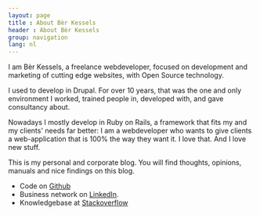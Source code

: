 ```yaml
---
layout: page
title : About Bèr Kessels
header : About Bèr Kessels
group: navigation
lang: nl
---
```


I am Bèr Kessels, a freelance webdeveloper, focused on development and
marketing of cutting edge websites, with Open Source technology.

I used to develop in Drupal. For over 10 years, that was the one and
only environment I worked, trained people in, developed with, and gave
consultancy about. 

Nowadays I mostly develop in Ruby on Rails, a framework that fits my and
my clients' needs far better: I am a webdeveloper who wants to give
clients a web-application that is 100% the way they want it. I love
that. And I love new stuff.

This is my personal and corporate blog. You will find thoughts,
opinions, manuals and nice findings on this blog.

* Code on [Github](https://github.com/berkes/)
* Business network on [LinkedIn](http://www.linkedin.com/profile?viewProfile=&key=9270755).
* Knowledgebase at [Stackoverflow](http://stackoverflow.com/users/73673/berkes)
